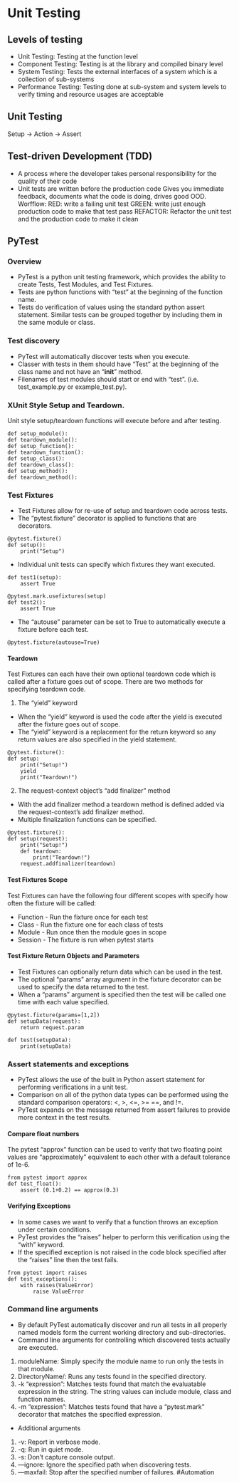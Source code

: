 # Unit Testing
## Levels of testing
* Unit Testing: Testing at the function level
* Component Testing: Testing is at the library and compiled binary level
* System Testing: Tests  the external interfaces of a system which is a collection of sub-systems
* Performance Testing: Testing done at sub-system and system levels to verify timing and resource usages are acceptable

## Unit Testing
Setup -> Action -> Assert

## Test-driven Development (TDD)
* A process where the developer takes personal responsibility for the quality of their code
* Unit tests are written before the production code
Gives you immediate feedback, documents what the code is doing, drives good OOD.
Worfflow: 
RED: write a failing unit test
GREEN: write just enough production code to make that test pass
REFACTOR: Refactor the unit test and the production code to make it clean

## PyTest
### Overview
* PyTest is a python unit testing framework, which provides the ability to create Tests, Test Modules, and Test Fixtures.
* Tests are python functions with “test” at the beginning of the function name.
* Tests do verification of values using the standard python assert statement. Similar tests can be grouped together by including them in the same module or class.

### Test discovery
* PyTest will automatically discover tests when you execute.
* Classer with tests in them should have “Test” at the beginning of the class name and not have an “__init__” method.
* Filenames of test modules should start or end with “test”. (i.e. test_example.py or example_test.py).

### XUnit Style Setup and Teardown.
Unit style setup/teardown functions will execute before and after testing.
```
def setup_module():
def teardown_module():
def setup_function():
def teardown_function():
def setup_class():
def teardown_class():
def setup_method():
def teardown_method():
```

### Test Fixtures
* Test Fixtures allow for re-use of setup and teardown code across tests.
* The “pytest.fixture” decorator is applied to functions that are decorators.
```
@pytest.fixture()
def setup():
	print("Setup")
```

* Individual unit tests can specify which fixtures they want executed.
```
def test1(setup):
	assert True

@pytest.mark.usefixtures(setup)
def test2():
	assert True
```

* The “autouse” parameter can be set to True to automatically execute a fixture before each test.
```
@pytest.fixture(autouse=True)
```

#### Teardown
Test Fixtures can each have their own optional teardown code which is called after a fixture goes out of scope.
There are two methods for specifying teardown code.

1. The “yield” keyword
* When the “yield” keyword is used the code after the yield is executed after the fixture goes out of scope.
* The “yield” keyword is a replacement for the return keyword so any return values are also specified in the yield statement.
```
@pytest.fixture():
def setup:
	print("Setup!")
	yield
	print("Teardown!")
```

2. The request-context object’s “add finalizer” method
* With the add finalizer method a teardown method is defined added via the request-context’s add finalizer method.
* Multiple finalization functions can be specified.
```
@pytest.fixture():
def setup(request):
	print("Setup!")
	def teardown:
		print("Teardown!")
	request.addfinalizer(teardown)
```

#### Test Fixtures Scope
Test Fixtures can have the following four different scopes with specify how often the fixture will be called:
* Function - Run the fixture once for each test
* Class - Run the fixture one for each class of tests
* Module - Run once then the module goes in scope
* Session - The fixture is run when pytest starts

#### Test Fixture Return Objects and Parameters
* Test Fixtures can optionally return data which can be used in the test.
* The optional “params” array argument in the fixture decorator can be used to specify the data returned to the test.
* When a “params” argument is specified then the test will be called one time with each value specified.
```
@pytest.fixture(params=[1,2])
def setupData(request):
	return request.param

def test(setupData):
	print(setupData)
```

### Assert statements and exceptions
* PyTest allows the use of the built in Python assert statement for performing verifications in a unit test.
* Comparison  on all of the python data types can be performed using the standard comparison operators: <, >, <=, >= ==, and !=.
* PyTest expands on the message returned from assert failures to provide more context in the test results.

#### Compare float numbers
The pytest “approx” function can be used to verify that two floating point values are “approximately” equivalent to each other with a default tolerance of 1e-6.
```
from pytest import approx
def test_float():
	assert (0.1+0.2) == approx(0.3)
```

#### Verifying Exceptions
* In some cases we want to verify that a function throws an exception under certain conditions.
* PyTest provides the “raises” helper to perform this verification using the “with” keyword.
* If the specified exception is not raised in the code block specified after the “raises” line then the test fails.
```
from pytest import raises
def test_exceptions():
	with raises(ValueError)
		raise ValueError
```

### Command line arguments
* By default PyTest automatically discover and run all tests in all properly named models form the current working directory and sub-directories.
* Command line arguments for controlling which discovered tests actually are executed.
1. moduleName: Simply specify the module name to run only the tests in that module.
2. DirectoryName/: Runs any tests found in the specified directory.
3. -k “expression”: Matches tests found that match the evaluatable expression in the string. The string values can include module, class and function names.
4. -m “expression”:  Matches tests found that have a “pytest.mark” decorator that matches the specified expression.
* Additional arguments
1. -v: Report in verbose mode.
2. -q: Run in quiet mode.
3. -s: Don’t capture console output.
4. —ignore: Ignore the specified path when discovering tests.
5. —maxfail: Stop after the specified number of failures.
#Automation